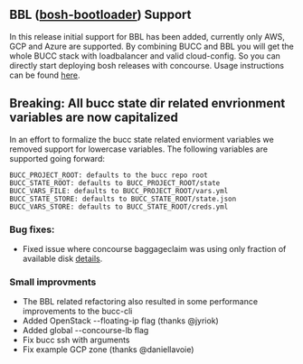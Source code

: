 ## BBL ([bosh-bootloader](https://github.com/cloudfoundry/bosh-bootloader)) Support
In this release initial support for BBL has been added, currently only AWS, GCP and Azure are supported.
By combining BUCC and BBL you will get the whole BUCC stack with loadbalancer and valid cloud-config.
So you can directly start deploying bosh releases with concourse.
Usage instructions can be found [here](https://github.com/starkandwayne/bucc/tree/master/bbl).

## Breaking: All bucc state dir related envrionment variables are now capitalized
In an effort to formalize the bucc state related enviorment variables we removed support for lowercase variables.
The following variables are supported going forward:

```
BUCC_PROJECT_ROOT: defaults to the bucc repo root
BUCC_STATE_ROOT: defaults to BUCC_PROJECT_ROOT/state
BUCC_VARS_FILE: defaults to BUCC_PROJECT_ROOT/vars.yml
BUCC_STATE_STORE: defaults to BUCC_STATE_ROOT/state.json
BUCC_VARS_STORE: defaults to BUCC_STATE_ROOT/creds.yml
```

### Bug fixes:
- Fixed issue where concourse baggageclaim was using only fraction of available disk [details](https://github.com/starkandwayne/bucc/issues/126).

### Small improvments
- The BBL related refactoring also resulted in some performance improvements to the bucc-cli
- Added OpenStack --floating-ip flag (thanks @jyriok)
- Added global --concourse-lb flag
- Fix bucc ssh with arguments
- Fix example GCP zone (thanks @daniellavoie)
